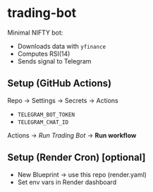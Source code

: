 # trading-bot

Minimal NIFTY bot:
- Downloads data with `yfinance`
- Computes RSI(14)
- Sends signal to Telegram

## Setup (GitHub Actions)
Repo → Settings → Secrets → Actions
- `TELEGRAM_BOT_TOKEN`
- `TELEGRAM_CHAT_ID`

Actions → *Run Trading Bot* → **Run workflow**

## Setup (Render Cron) [optional]
- New Blueprint → use this repo (render.yaml)
- Set env vars in Render dashboard
